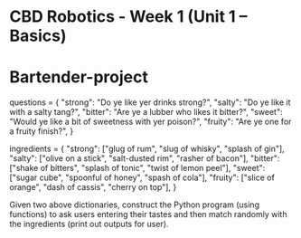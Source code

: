 # CBD Robotics - Week 1 (Unit 1 – Basics)
# Bartender-project

questions = {
"strong": "Do ye like yer drinks strong?",
"salty": "Do ye like it with a salty tang?",
"bitter": "Are ye a lubber who likes it bitter?",
"sweet": "Would ye like a bit of sweetness with yer poison?",
"fruity": "Are ye one for a fruity finish?",
}

ingredients = {
"strong": ["glug of rum", "slug of whisky", "splash of gin"],
"salty": ["olive on a stick", "salt-dusted rim", "rasher of bacon"],
"bitter": ["shake of bitters", "splash of tonic", "twist of lemon peel"],
"sweet": ["sugar cube", "spoonful of honey", "spash of cola"],
"fruity": ["slice of orange", "dash of cassis", "cherry on top"],
}

Given two above dictionaries, construct the Python program (using functions) to ask users entering their
tastes and then match randomly with the ingredients (print out outputs for user).
